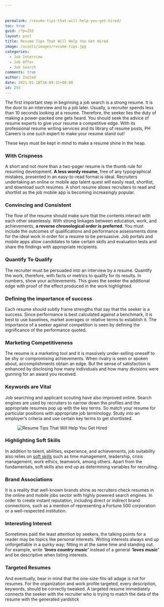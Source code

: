 ```yaml
---


permalink: /resume-tips-that-will-help-you-get-hired/
toc: true
guid: /?p=255
layout: post
title: Resume Tips That Will Help You Get Hired
image: /assets/images/resume-tips.jpg
categories:
  - Job Interview
  - Job Offer
  - Job Search
comments: true
author: Zooted
date: 2021-01-18T16:09:31+00:00
id: 255
---
```




The first important step in beginning a job search is a strong resume. It is the door to an interview and to a job later. Usually, a recruiter spends less than 10 seconds looking at a resume. Therefore, the seeker lies the duty of making a power-packed one gets heard. You should seek the advice of resume experts to give your resume a competitive edge. With its professional resume writing services and its library of resume posts, PH Careers is one such expert to make your resume stand out!

These keys must be kept in mind to make a resume shine in the heap.

### With Crispness

A short and not more than a two-pager resume is the thumb rule for resuming development. **A less wordy resume**, free of any typographical mistakes, presented in an easy-to-read format is ideal. Recruiters undertaking an online or mobile app talent quest will easily read, shortlist, and download such resumes. A short resume allows recruiters to read and shortlist as the job mobile app is becoming increasingly popular.

### Convincing and Consistent

The flow of the resume should make sure that the contents interact with each other seamlessly. With strong linkages between education, work, and achievements, **a reverse chronological order is preferred**. You must include the outcomes of qualifications and performance assessments done for the ideal work in order for a resume to be persuasive. Job portals and mobile apps allow candidates to take certain skills and evaluation tests and share the findings with appropriate recipients.

### Quantify To Qualify

The recruiter must be persuaded into an interview by a resume. Quantify the work, therefore, with facts or metrics to qualify for its results. In numbers, show your achievements. This gives the seeker the additional edge with proof of the effect produced in the work highlighted.

### Defining the importance of success

Each resume should subtly frame strengths that say that the seeker is a success. Since performance is best calculated against a benchmark, it is best to use baselines, market averages or relative terms to establish it. The importance of a seeker against competition is seen by defining the significance of the performance quoted.

### Marketing Competitiveness

The resume is a marketing tool and it is massively under-selling oneself to be shy or compromising achievements. When rivalry is seen or spoken about, accomplishments obtain an edge. But the sense of satisfaction is enhanced by disclosing how many individuals and how many divisions were gunning for an award you received.

### Keywords are Vital

Job searching and applicant scouting have also improved online. Search engines are used by recruiters to narrow down the profiles and the appropriate resumes pop up with the key terms. So match your resume for particular positions with appropriate job terminology. Study into an employer&#8217;s criteria and use certain key terms to get shortlisted.


<figure class="wp-block-image size-large is-resized">

<img loading="lazy" src="/wp-content/uploads/2021/01/resume-1024x575.jpg" alt="Resume Tips That Will Help You Get Hired" class="wp-image-256" width="690" height="387" srcset="/wp-content/uploads/2021/01/resume-1024x575.jpg 1024w, /wp-content/uploads/2021/01/resume-300x169.jpg 300w, /wp-content/uploads/2021/01/resume-768x431.jpg 768w, /wp-content/uploads/2021/01/resume.jpg 1100w" sizes="(max-width: 690px) 100vw, 690px" /> </figure> 

### Highlighting Soft Skills

In addition to talent, abilities, experience, and achievements, job suitability also relies on [soft skills](/tips-on-how-to-improve-your-soft-skills-at-work/) such as time management, leadership, crisis management, work ethics, teamwork, among others. Apart from the fundamentals, soft skills also end up as determining variables for recruiting.

### Brand Associations

It is a reality that well-known brands shine as recruiters check resumes in the online and mobile jobs sector with highly powered search engines. In order to create instant reputation, including direct or indirect brand connections, such as a mention of representing a Fortune 500 corporation or a well-respected institution.

### Interesting Interest

Sometimes paid the least attention by seekers, the talking points for a reader may be topics like personal interests. Writing interests always end up unforgettable in a quirky way; fitting in at the same time and standing out. For example, write **_&#8216;loves country music&#8217;_** instead of a general **_&#8216;loves music&#8217;_** and be descriptive when listing interests.

### Targeted Resumes

And eventually, bear in mind that the one-size-fits-all adage is not for resumes. For the organization and work profile targeted, every description, keywords, should be correctly tweaked. A targeted resume immediately connects the seeker with the recruiter who is trying to match the data of the resume with the generated yardstick
